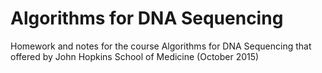 # Algorithms for DNA Sequencing

Homework and notes for the course Algorithms for DNA Sequencing that offered by John Hopkins School of Medicine (October 2015)
